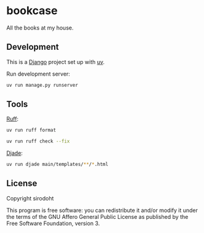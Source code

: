 # bookcase

All the books at my house.

## Development

This is a [Django](https://www.djangoproject.com/) project set up with
[uv](https://github.com/astral-sh/uv).

Run development server:

```sh
uv run manage.py runserver
```

## Tools

[Ruff](https://github.com/astral-sh/ruff):

```sh
uv run ruff format
```

```sh
uv run ruff check --fix
```

[Djade](https://github.com/adamchainz/djade):

```sh
uv run djade main/templates/**/*.html
```

## License

Copyright sirodoht

This program is free software: you can redistribute it and/or modify it under
the terms of the GNU Affero General Public License as published by the Free
Software Foundation, version 3.
